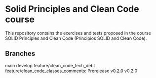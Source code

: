 # Solid Principles and Clean Code course

This repository contains the exercises and tests proposed in the course SOLID Principles and Clean Code (Principios SOLID and Clean Code).

## Branches
main
develop
feature/clean_code_tech_debt
feature/clean_code_classes_comments: 
    Prerelease v0.2.0
    v0.2.0

